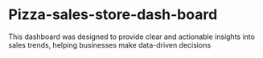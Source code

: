 # Pizza-sales-store-dash-board
This dashboard was designed to provide clear and actionable insights into sales trends, helping businesses make data-driven decisions
